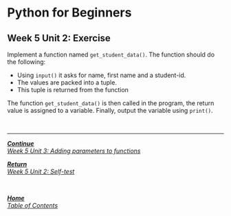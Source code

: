 # Python for Beginners

## Week 5 Unit 2: Exercise

Implement a function named ```get_student_data()```. The function should do the following:

+ Using ```input()``` it asks for name, first name and a student-id.
+ The values are packed into a tuple.
+ This tuple is returned from the function

The function ```get_student_data()``` is then called in the program, the return value is assigned to a variable. Finally, output the variable using ```print()```.

<br>

---

[***Continue*** <br> *Week 5 Unit 3: Adding parameters to functions*](week5_unit3_adding_parameters.md)

[***Return*** <br> *Week 5 Unit 2: Self-test*](week5_unit2_selftest.md)

<br>

[***Home*** <br>*Table of Contents*](home.md)